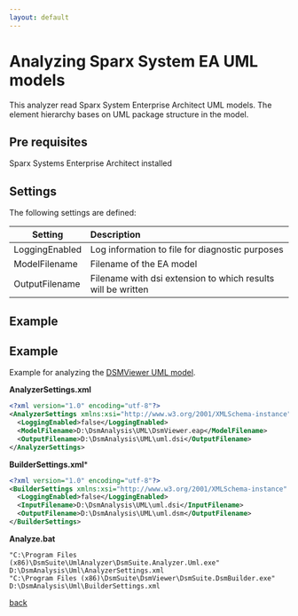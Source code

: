 ```yaml
---
layout: default
---
```

  
# Analyzing Sparx System EA UML models

This analyzer read Sparx System Enterprise Architect UML models. 
The element hierarchy bases on UML package structure in the model.

## Pre requisites
Sparx Systems Enterprise Architect installed

## Settings

The following settings are defined:

| Setting           | Description                                                   | 
| ------------------|:--------------------------------------------------------------|
| LoggingEnabled    | Log information to file for diagnostic purposes               |
| ModelFilename     | Filename of the EA model                                      |
| OutputFilename    | Filename with dsi extension to which results will be written  |

## Example

## Example

Example for analyzing the [DSMViewer UML model](https://github.com/dsmsuite/dsmsuite.github.io\uml_model\DsmViewer.eap).

**AnalyzerSettings.xml**

```xml
<?xml version="1.0" encoding="utf-8"?>
<AnalyzerSettings xmlns:xsi="http://www.w3.org/2001/XMLSchema-instance" xmlns:xsd="http://www.w3.org/2001/XMLSchema">
  <LoggingEnabled>false</LoggingEnabled>
  <ModelFilename>D:\DsmAnalysis\UML\DsmViewer.eap</ModelFilename>
  <OutputFilename>D:\DsmAnalysis\UML\uml.dsi</OutputFilename>
</AnalyzerSettings>
```

**BuilderSettings.xml***

```xml
<?xml version="1.0" encoding="utf-8"?>
<BuilderSettings xmlns:xsi="http://www.w3.org/2001/XMLSchema-instance" xmlns:xsd="http://www.w3.org/2001/XMLSchema">
  <LoggingEnabled>false</LoggingEnabled>
  <InputFilename>D:\DsmAnalysis\UML\uml.dsi</InputFilename>
  <OutputFilename>D:\DsmAnalysis\UML\uml.dsm</OutputFilename>
</BuilderSettings>
```

**Analyze.bat**

```
"C:\Program Files (x86)\DsmSuite\UmlAnalyzer\DsmSuite.Analyzer.Uml.exe" D:\DsmAnalysis\Uml\AnalyzerSettings.xml
"C:\Program Files (x86)\DsmSuite\DsmViewer\DsmSuite.DsmBuilder.exe" D:\DsmAnalysis\Uml\BuilderSettings.xml
```

[back](user_guide)